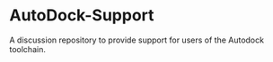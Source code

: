 # AutoDock-Support
A discussion repository to provide support for users of the Autodock toolchain. 
